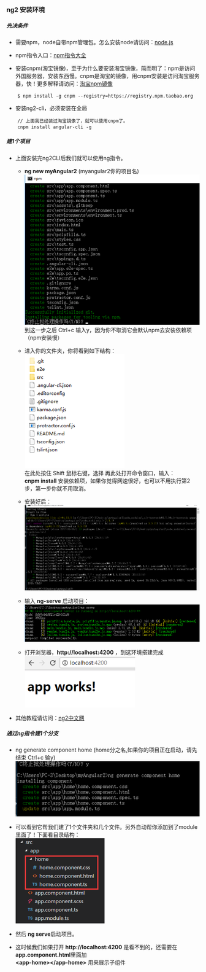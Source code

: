 ### ng2 安装环境

##### 先决条件

* 需要npm，node自带npm管理包。怎么安装node请访问：[node.js](http://nodejs.cn/)

* npm指令入口：[npm指令大全](http://www.cnblogs.com/PeunZhang/p/5553574.html)

* 安装cnpm(淘宝镜像)，至于为什么要安装淘宝镜像，简而明了：npm是访问外国服务器，安装东西慢。cnpm是淘宝的镜像，用cnpm安装是访问淘宝服务器，快！更多解释请访问：[淘宝npm镜像](https://npm.taobao.org/)

```
    $ npm install -g cnpm --registry=https://registry.npm.taobao.org
```

* 安装ng2-cli，必须安装在全局

```
    // 上面我已经装过淘宝镜像了，就可以使用cnpm了。
    cnpm install angular-cli -g
```


##### 建1个项目

* 上面安装完ng2CLI后我们就可以使用ng指令。

    - **ng new myAngular2**   (myangular2你的项目名)  
    ![01](../imgs/01.png)  
    到这一步之后 Ctrl+c 输入y，因为你不取消它会默认npm去安装依赖项 （npm安装慢）

    - 进入你的文件夹，你将看到如下结构：  
    ![02](../imgs/02.png)   
    在此处按住 Shift 鼠标右键，选择 再此处打开命令窗口，输入：  
    **cnpm install** 安装依赖项，如果你觉得网速很好，也可以不用执行第2步，第一步你就不用取消。

    - 安装好后：
    ![03](../imgs/03.png) 
    
    - 输入 **ng-serve** 启动项目：  
    ![04](../imgs/04.png)  

    - 打开浏览器，**http:\/\/localhost:4200**  ，到这环境搭建完成
    ![05](../imgs/05.png) 

* 其他教程请访问：[ng2中文网](https://www.angular.cn/)

##### 通过ng指令建1个分支

* ng generate component home  (home分之名,如果你的项目正在启动，请先结束 Ctrl+c 输y)  
    ![06](../imgs/06.png) 

* 可以看到它帮我们建了1个文件夹和几个文件。另外自动帮你添加到了module里面了！下面看目录结构：   
    ![07](../imgs/07.png)

* 然后 **ng serve**启动项目。

* 这时候我们如果打开 **http:\/\/localhost:4200** 是看不到的，还需要在**app.component.html**里面加   
**\<app-home\>\<\/app-home\>** 用来展示子组件



